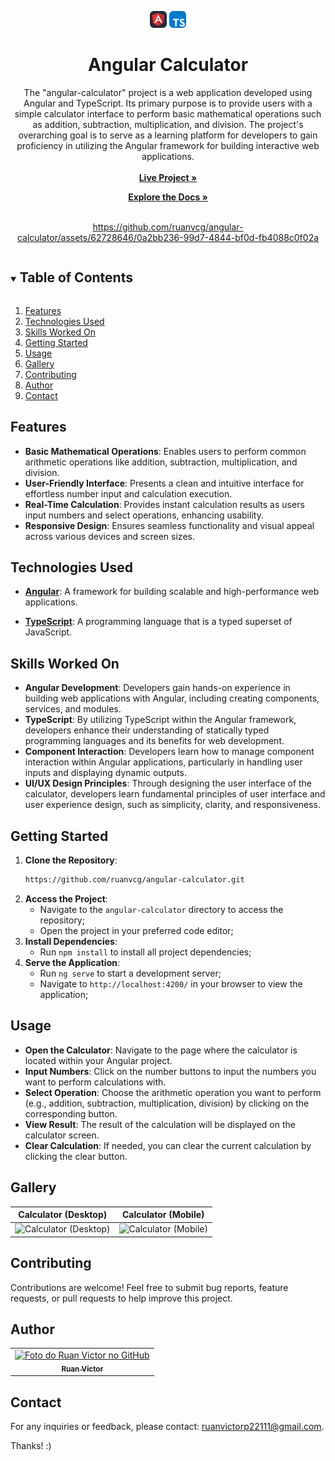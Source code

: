 <div align="center">

<code><img height="27" src="https://github.com/tandpfun/skill-icons/raw/main/icons/Angular-Dark.svg" alt="html"></code>
<code><img height="27" src="https://github.com/tandpfun/skill-icons/raw/main/icons/TypeScript.svg" alt="TypeScript"></code>

<div align="center">
<h1>Angular Calculator</h1>
The "angular-calculator" project is a web application developed using Angular and TypeScript. Its primary purpose is to provide users with a simple calculator interface to perform basic mathematical operations such as addition, subtraction, multiplication, and division. The project's overarching goal is to serve as a learning platform for developers to gain proficiency in utilizing the Angular framework for building interactive web applications.
<br></br>
<a href="https://angular-calculator-ochre.vercel.app"><strong>Live Project »</strong></a>

<a href="https://github.com/ruanvcg/angular-calculator"><strong>Explore the Docs »</strong></a>
<br></br>

https://github.com/ruanvcg/angular-calculator/assets/62728646/0a2bb236-99d7-4844-bf0d-fb4088c0f02a
</div>

<div align="left">
<!-- TABLE OF CONTENTS -->
<details open="open">
  <summary><h2 style="display: inline-block">Table of Contents</h2></summary>
  <ol>
      <li><a href="#features">Features</a></li>
      <li><a href="#technologies-used">Technologies Used</a></li>
      <li><a href="#skills-worked-on">Skills Worked On</a></li>
      <li><a href="#getting-started">Getting Started</a></li>
      <li><a href="#usage">Usage</a></li>
      <li><a href="#gallery">Gallery</a></li>
      <li><a href="#contributing">Contributing</a></li>
      <li><a href="#author">Author</a></li>
      <li><a href="#contact">Contact</a></li>
  </ol>
</details>

## Features

- **Basic Mathematical Operations**: Enables users to perform common arithmetic operations like addition, subtraction, multiplication, and division.
- **User-Friendly Interface**: Presents a clean and intuitive interface for effortless number input and calculation execution.
- **Real-Time Calculation**: Provides instant calculation results as users input numbers and select operations, enhancing usability.
- **Responsive Design**: Ensures seamless functionality and visual appeal across various devices and screen sizes.

## Technologies Used

- **[Angular](https://angular.io/)**: A framework for building scalable and high-performance web applications. 

- **[TypeScript](https://www.typescriptlang.org/)**: A programming language that is a typed superset of JavaScript. 

## Skills Worked On
- **Angular Development**: Developers gain hands-on experience in building web applications with Angular, including creating components, services, and modules.
- **TypeScript**: By utilizing TypeScript within the Angular framework, developers enhance their understanding of statically typed programming languages and its benefits for web development.
- **Component Interaction**: Developers learn how to manage component interaction within Angular applications, particularly in handling user inputs and displaying dynamic outputs.
- **UI/UX Design Principles**: Through designing the user interface of the calculator, developers learn fundamental principles of user interface and user experience design, such as simplicity, clarity, and responsiveness.

## Getting Started
1. **Clone the Repository**: 
   ```bash
   https://github.com/ruanvcg/angular-calculator.git
   ```
2. **Access the Project**: 
   - Navigate to the `angular-calculator` directory to access the repository;
   - Open the project in your preferred code editor;
3. **Install Dependencies**:
    - Run `npm install` to install all project dependencies;
4. **Serve the Application**:
    - Run `ng serve` to start a development server;
    - Navigate to `http://localhost:4200/` in your browser to view the application;

## Usage
- **Open the Calculator**: Navigate to the page where the calculator is located within your Angular project.
- **Input Numbers**: Click on the number buttons to input the numbers you want to perform calculations with.
- **Select Operation**: Choose the arithmetic operation you want to perform (e.g., addition, subtraction, multiplication, division) by clicking on the corresponding button.
- **View Result**: The result of the calculation will be displayed on the calculator screen.
- **Clear Calculation**: If needed, you can clear the current calculation by clicking the clear button.

## Gallery

| Calculator (Desktop) | Calculator (Mobile) |
|-----------------------------|--------------------------|
|![Calculator (Desktop)](https://github.com/ruanvcg/angular-calculator/assets/62728646/5febf17a-1ade-4491-91e2-6223469ee019)|![Calculator (Mobile)](https://github.com/ruanvcg/angular-calculator/assets/62728646/472a0e1d-2849-4a16-a21d-d68d42342696)|

## Contributing
Contributions are welcome! Feel free to submit bug reports, feature requests, or pull requests to help improve this project.

## Author

<table>
  <tr>
    <td align="center">
      <a href="https://github.com/ruanvcg">
        <img src="https://avatars.githubusercontent.com/u/62728646?v=4" width="100px;" alt="Foto do Ruan Victor no GitHub"/><br>
        <sub>
          <b>Ruan Victor</b>
        </sub>
      </a>
    </td>
  </tr>
</table>

## Contact
For any inquiries or feedback, please contact: [ruanvictorp22111@gmail.com](ruanvictorp22111@gmail.com).

Thanks! :)
</div>
